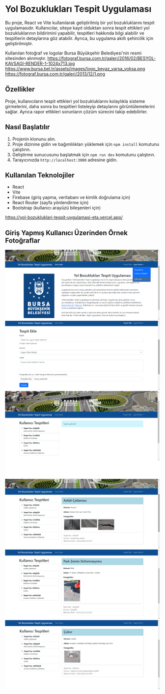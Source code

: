 # Yol Bozuklukları Tespit Uygulaması

Bu proje, React ve Vite kullanılarak geliştirilmiş bir yol bozukluklarını tespit uygulamasıdır. Kullanıcılar, siteye kayıt olduktan sonra tespit ettikleri yol bozukluklarının bildirimini yapabilir, tespitleri hakkında bilgi alabilir ve tespitlerin detaylarına göz atabilir. Ayrıca, bu uygulama akıllı şehircilik için geliştirilmiştir.

Kullanılan fotoğraf ve logolar Bursa Büyükşehir Belediyesi'nin resmi sitesinden alınmıştır.
https://fotograf.bursa.com.tr/galeri/2016/02/BESYOL-KAVSAGI-RENDER-1-1024x713.jpg
https://www.bursa.bel.tr/assets/images/logo_beyaz_varsa_yoksa.png
https://fotograf.bursa.com.tr/galeri/2013/12/1.png

## Özellikler

Proje, kullanıcıların tespit ettikleri yol bozukluklarını kolaylıkla sisteme girmelerini, daha sonra bu tespitleri listeleyip detaylarını görüntülemelerini sağlar. Ayrıca rapor ettikleri sorunların çözüm sürecini takip edebilirler.

## Nasıl Başlatılır

1. Projenin klonunu alın.
2. Proje dizinine gidin ve bağımlılıkları yüklemek için `npm install` komutunu çalıştırın.
3. Geliştirme sunucusunu başlatmak için `npm run dev` komutunu çalıştırın.
4. Tarayıcınızda `http://localhost:3000` adresine gidin.

## Kullanılan Teknolojiler

- React
- Vite
- Firebase (giriş yapma, veritabanı ve kimlik doğrulama için)
- React Router (sayfa yönlendirme için)
- Bootstrap (kullanıcı arayüzü bileşenleri için)

https://yol-bozukluklari-tespit-uygulamasi-eta.vercel.app/

## Giriş Yapmış Kullanıcı Üzerinden Örnek Fotoğraflar

![Kullanıcı Girişi](/public/1.png)
![Tespit Ekle](/public/6.png)
![Tespitlerim Sayfası](/public/2.png)
![Örnek Tespit1](/public/3.png)
![Örnek Tespit2](/public/4.png)
![Örnek Tespit3](/public/5.png)

